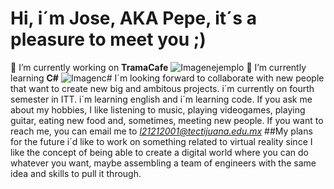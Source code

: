

# Hi, i´m Jose, AKA Pepe, it´s a pleasure to meet you ;)
🔭 I’m currently working on **TramaCafe** 
![Imagenejemplo](https://images.squarespace-cdn.com/content/v1/5d599e8f84a46b0001cda3bd/bc936b84-7f3b-44bf-969f-e91f687f2a43/WhatsApp+Image+2023-04-03+at+12.34.34.jpeg?format=1500w)
🌱 I’m currently learning **C#** 
![Imagenc#](https://desarrolloweb.com/storage/tag_images/actual/BzOL16MEqsKOe0VThjF6FXPBi0uyK16lkTety9Wz.png)
I´m looking forward to collaborate with new people that want to create new big and ambitous projects.
i´m currently on fourth semester in ITT. 
i´m learning english and i´m learning code.
If you ask me about my hobbies, I like  listening to music, playing videogames, playing guitar, eating new food and, sometimes, meeting new people.
If you want to reach me, you can email me to *l21212001@tectijuana.edu.mx*
##My plans for the future
i´d like to work on something related to virtual reality since I like the concept of being able to create a digital world where you can do whatever you want, maybe assembling a team of engineers with the same idea and skills to pull it through.


